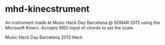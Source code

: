 mhd-kinecstrument
=================

An instrument made at Music Hack Day Barcelona @ SONAR 2012 using the Microsoft Kinect. Accepts MIDI input of chords to set the scale.

Music Hack Day Barcelona 2012 Hack
